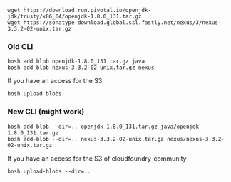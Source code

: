 
```
wget https://download.run.pivotal.io/openjdk-jdk/trusty/x86_64/openjdk-1.8.0_131.tar.gz
wget https://sonatype-download.global.ssl.fastly.net/nexus/3/nexus-3.3.2-02-unix.tar.gz
```

### Old CLI

```
bosh add blob openjdk-1.8.0_131.tar.gz java
bosh add blob nexus-3.3.2-02-unix.tar.gz nexus
```

If you have an access for the S3

```
bosh upload blobs
```

### New CLI (might work)

```
bosh add-blob --dir=.. openjdk-1.8.0_131.tar.gz java/openjdk-1.8.0_131.tar.gz
bosh add-blob --dir=.. nexus-3.3.2-02-unix.tar.gz nexus/nexus-3.3.2-02-unix.tar.gz
```

If you have an access for the S3 of cloudfoundry-community

```
bosh upload-blobs --dir=..
```

